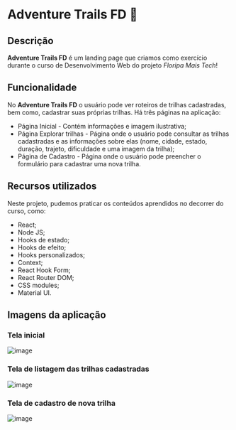 # Adventure Trails FD :deciduous_tree:
## Descrição
**Adventure Trails FD** é um landing page que criamos como exercício durante o curso de Desenvolvimento Web do projeto *Floripa Mais Tech*!

## Funcionalidade
No **Adventure Trails FD** o usuário pode ver roteiros de trilhas cadastradas, bem como, cadastrar suas próprias trilhas.
Há três páginas na aplicação:
- Página Inicial - Contém informações e imagem ilustrativa;
- Página Explorar trilhas - Página onde o usuário pode consultar as trilhas cadastradas e as informações sobre elas (nome, cidade, estado, duração, trajeto, dificuldade e uma imagem da trilha);
- Página de Cadastro - Página onde o usuário pode preencher o formulário para cadastrar uma nova trilha.

## Recursos utilizados
Neste projeto, pudemos praticar os conteúdos aprendidos no decorrer do curso, como:
- React;
- Node JS;
- Hooks de estado;
- Hooks de efeito;
- Hooks personalizados;
- Context;
- React Hook Form;
- React Router DOM;
- CSS modules;
- Material UI.

## Imagens da aplicação 
### Tela inicial
  ![image](https://github.com/hiediferreira/adventure-trails-fd/assets/150954299/338fdef4-e210-4bc8-8b25-a485f65b798b)
  
### Tela de listagem das trilhas cadastradas
  ![image](https://github.com/hiediferreira/adventure-trails-fd/assets/150954299/3ce71023-17bc-4c2a-8680-1bd514e4b5d8)

### Tela de cadastro de nova trilha
  ![image](https://github.com/hiediferreira/adventure-trails-fd/assets/150954299/fd488d8e-9bae-4172-9ae2-0fb086b6a7c6)
